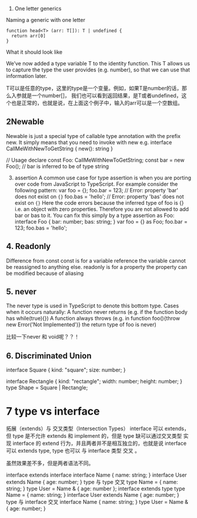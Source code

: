 1. One letter generics
<T>

Naming a generic with one letter

```
function head<T> (arr: T[]): T | undefined {
  return arr[0]
}

```

What it should look like

We’ve now added a type variable T to the identity function. This T allows us to capture the type the user provides (e.g. number), so that we can use that information later.

T可以是任意的type，这里的type是一个变量。例如，如果T是number的话，那么入参就是一个number[]， 我们也可以看到返回结果，是T或者undefined，这个也是正常的，也就是说，在上面这个例子中，输入的arr可以是一个空数组。


## 2Newable
Newable is just a special type of callable type annotation with the prefix new. It simply means that you need to invoke with new e.g.
interface CallMeWithNewToGetString {
  new(): string
}

// Usage
declare const Foo: CallMeWithNewToGetString;
const bar = new Foo(); // bar is inferred to be of type string


3. assertion
A common use case for type assertion is when you are porting over code from JavaScript to TypeScript. For example consider the following pattern:
var foo = {};
foo.bar = 123; // Error: property 'bar' does not exist on `{}`
foo.bas = 'hello'; // Error: property 'bas' does not exist on `{}`
Here the code errors because the inferred type of foo is {} i.e. an object with zero properties. Therefore you are not allowed to add bar or bas to it. You can fix this simply by a type assertion as Foo:
interface Foo {
    bar: number;
    bas: string;
}
var foo = {} as Foo;
foo.bar = 123;
foo.bas = 'hello';

## 4. Readonly
Difference from const
const
is for a variable reference
the variable cannot be reassigned to anything else.
readonly is
for a property
the property can be modified because of aliasing

## 5. never

The never type is used in TypeScript to denote this bottom type. Cases when it occurs naturally:
A function never returns (e.g. if the function body has while(true){})
A function always throws (e.g. in function foo(){throw new Error('Not Implemented')} the return type of foo is never)

比较一下never 和 void呢？？！

## 6. Discriminated Union


interface Square {
    kind: "square";
    size: number;
}

interface Rectangle {
    kind: "rectangle";
    width: number;
    height: number;
}
type Shape = Square | Rectangle;

# 7 type vs interface

拓展（extends）与 交叉类型（Intersection Types）
interface 可以 extends， 但 type 是不允许 extends 和 implement 的，但是 type 缺可以通过交叉类型 实现 interface 的 extend 行为，并且两者并不是相互独立的，也就是说 interface 可以 extends type, type 也可以 与 interface 类型 交叉 。

虽然效果差不多，但是两者语法不同。

interface extends interface
interface Name { 
  name: string; 
}
interface User extends Name { 
  age: number; 
}
type 与 type 交叉
type Name = { 
  name: string; 
}
type User = Name & { age: number  };
interface extends type
type Name = { 
  name: string; 
}
interface User extends Name { 
  age: number; 
}
type 与 interface 交叉
interface Name { 
  name: string; 
}
type User = Name & { 
  age: number; 
}